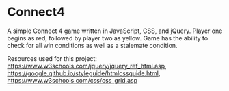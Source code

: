 # Connect4
A simple Connect 4 game written in JavaScript, CSS, and jQuery. Player one begins as red, followed by player two as yellow. 
Game has the ability to check for all win conditions as well as a stalemate condition.

Resources used for this project:
https://www.w3schools.com/jquery/jquery_ref_html.asp,
https://google.github.io/styleguide/htmlcssguide.html,
https://www.w3schools.com/css/css_grid.asp
